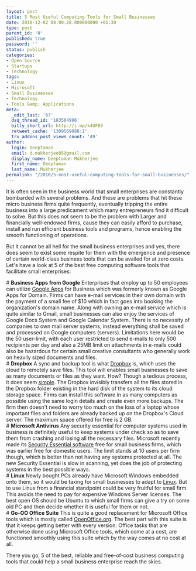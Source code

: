 ```yaml
---
layout: post
title: 5 Most Useful Computing Tools for Small Businesses
date: 2010-12-02 08:00:28.000000000 +05:30
type: post
parent_id: '0'
published: true
password: ''
status: publish
categories:
- Open Source
- Startups
- Technology
tags:
- Linux
- Microsoft
- Small Businesses
- Technology
- Tools &amp; Applications
meta:
  _edit_last: '67'
  dsq_thread_id: '183504996'
  bitly_short_url: http://j.mp/k4UF8S
  retweet_cache: '1309569088:1'
  trx_addons_post_views_count: '49'
author:
  login: Deeptaman
  email: d.mukherjee05@gmail.com
  display_name: Deeptaman Mukherjee
  first_name: Deeptaman
  last_name: Mukherjee
permalink: "/2010/5-most-useful-computing-tools-for-small-businesses/"
---
```

<p>It is often seen in the business world that small enterprises are constantly bombarded with several problems. And these are problems that hit these micro business firms quite frequently, eventually tripping the entire business into a large predicament which many entrepreneurs find it difficult to solve. But this does not seem to be the problem with Larger and financially well-endowed firms, cause they can easily afford to purchase, install and run efficient business tools and programs, hence enabling the smooth functioning of operations.</p>
<p><!--more--></p>
<p>But it cannot be all hell for the small business enterprises and yes, there does seem to exist some respite for them with the emergence and presence of certain world-class business tools that can be availed for at zero costs. Let's have a look at 5 of the best free computing software tools that facilitate small enterprises:</p>
<p># <strong>Business Apps from Google</strong> Enterprises that employ up to 50 employees can utilize <a href="http://www.google.com/apps/">Google Apps</a> for Business which was formerly known as Google Apps for Domain. Firms can have e-mail services in their own domain with the payment of a small fee of $10 which in fact goes into booking the organization's domain name. Along with owning an e-mail service which is quite similar to Gmail, small businesses can also enjoy the services of Google Docs System and Google Calendar System. There is no necessity of companies to own mail server systems, instead everything shall be saved and processed on Google computers (servers).  Limitations here would be the 50 user-limit, with each user restricted to send e-mails to only 500 recipients per day and also a 25MB limit on attachments in e-mails  could also be hazardous for certain small creative consultants who generally work on heavily sized documents and files.<br />
# <strong>Dropbox</strong> A sync and backup tool is what <a href="http://www.dropbox.com/">Dropbox</a> is, which uses the cloud to remotely save files. This tool will enables small businesses to save as many documents or files as they want. How? Though a tedious process, it does seem <a href="http://www.pcworld.com/article/203527/dropbox_lets_you_work_on_all_your_pcsor_anyone_elses.html">simple</a>. The Dropbox invisibly transfers all the files stored in the Dropbox folder existing in the hard disk of the system to its cloud storage space. Firms can install this software in as many computers as possible using the same login details and create even more backups. The firm then doesn't need to worry too much on the loss of a laptop whose important files and folders are already backed up on the Dropbox's Cloud server. The maximum space offered for free is 2 GB.<br />
# <strong>Microsoft Antivirus</strong> Any security essential for computer systems used in business is definitely useful to keep systems under check so as to save them from crashing and losing all the necessary files. Microsoft recently made its <a href="http://www.microsoft.com/security_essentials/">Security Essential software</a> free for small business firms, which was earlier free for domestic users. The limit stands at 10 users per firm though, which is better than not having any systems protected at all. The new Security Essential is slow in scanning, yet does the job of protecting systems in the best possible ways.<br />
# <strong>Linux</strong> Newly bought PCs already have Microsoft Windows embedded onto them, so it would be taxing for small businesses to adapt to <a href="http://www.pcworld.com/businesscenter/article/210411/5_awesome_free_tools_for_small_businesses.html">Linux</a>. But to use Linux from a financial standpoint could be very fruitful for small firm. This avoids the need to pay for expensive Windows Server licenses. The best open OS should be Ubuntu to which small firms can give a try on some old PC and then decide whether it is useful for them or not.<br />
# <strong>Go-OO Office Suite</strong> This is quite a good replacement for Microsoft Office tools which is mostly called <a href="http://go-oo.org/">OpenOffice.org</a>. The best part with this suite is that it keeps getting better with every version. Office tasks that are otherwise done using Microsoft Office tools, which come at a cost, are functioned smoothly using this suite which by the way comes at no cost at all.</p>
<p>There you go, 5 of the best, reliable and free-of-cost business computing tools that could help a small business enterprise reach the skies.</p>
